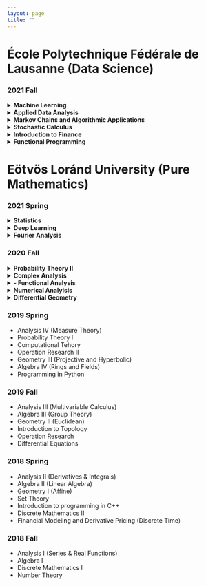 ```yaml
---
layout: page
title: ""
---
```


# École Polytechnique Fédérale de Lausanne (Data Science)


### 2021 Fall

<details markdown="1">
  <summary><strong> Machine Learning </strong></summary>
  
 Resources: 
  - <a href="https://github.com/epfml/ML_course">Course Github</a>
  - Kevin P. Murphy: Machine Learning: A Probabilistic Perspective
 
 Content:
 - Basic regression and classification concepts and methods: Linear models, overfitting, linear regression, Ridge regression, logistic regression, k-NN, SVMs and    kernel methods
 - Fundamental concepts: cost-functions and optimization, cross-validation and bias-variance trade-off, curse of dimensionality.
 - Neural Networks: Representation power, backpropagation, activation functions, CNN, regularization, data augmentation, dropout
 - Unsupervised learning: k-means clustering, gaussian mixture models and the EM algorithm. Basics of self-supervised learning
 - Dimensionality reduction: PCA and matrix factorization, word embeddings
 - Advanced methods: Adversarial learning, Generative adversarial networks
</details>

<details markdown="1">
  <summary><strong> Applied Data Analysis</strong></summary>
  
  Resources:
  - <a href="https://dlab.epfl.ch/teaching/fall2021/cs401/"> Course Page </a>

  Content:
   - Data wrangling
      1. Data acqusition (scraping, crawling, parsing, etc.)
      2. Data manipulation, array programming, dataframes
      3. The many sources of data problems (and how to fix them): missing data, incorrect data, inconsistent representations
      4. Data quality testing with crowdsourcing
   - Data interpretation
      1. Statistics in practice (distribution fitting, statistical significance, etc.)
      2. Working with "found data" (design of observational studies, regression analysis)
      3. Machine learning in practice (supervised and unsupervised, feature engineering, more data vs. advanced algorithms, curse of dimensionality, etc.)
      4. Text mining: vector space model, topic models, word embedding
      5. Social network analysis (influencers, community detection, etc.)
 - Data visualization
      1. Introduction to different plot types (1, 2, and 3 variables), layout best practices, network and geographical data
      2. Visualization to diagnose data problems, scaling visualization to large datasets, visualizing uncertain data
 - Reporting
      1. Results reporting, infographics
      2. How to publish reproducible results
</details>

<details markdown="1">
  <summary>  
   <strong>
   Markov Chains and Algorithmic Applications
   </strong>
 </summary>
  
  Content:
  
  Markov chains:
  - basic properties: irreducibility, periodicity, recurrence/transience, stationary and limiting distributions
  - ergodic theorem: coupling method
  - detailed balance
  - convergence rate to the equilibrium, spectral gap, mixing times
  - cutoff phenomenon
  
  Sampling:
  - classical methods, importance and rejection sampling
  - Markov Chain Monte Carlo methods, Metropolis-Hastings algorithm, Glauber dynamics, Gibbs sampling
  - applications: function minimization, coloring problem, satisfiability problems, Ising models
  - coupling from the past and exact simulation
</details>

<details markdown="1">
  <summary>  
   <strong>
   Stochastic Calculus
   </strong>
 </summary>
  
  Resources:
  - S.E. Shreve, Stochastic Calculus for Finance I: The Binomial Asset Pricing Model 
  - S.E. Shreve, Stochastic Calculus for Finance II: Continuous-Time Models
  
  Content:
   - Random variables, characteristic functions, limit theorems
   - Markov processes
   - Kalman filter
   - Ito calculus, Brownian Motion
   - Stochastic differential equations, BS equations
   - Feynman-Kac theorem on the stochastic representation of solutions to partial differential equations
   - Martingale representation
   - Girsanov theorem
   - Optimal stochastic control, HJB equation
   - Numerical simulation
  
  
</details>

<details markdown="1">
  <summary>  
   <strong>
   Introduction to Finance
   </strong>
 </summary>
  
  Resources:
  -  Corporate Finance, 2nd edition (Berk & DeMarzo)
  
  Content:
  - Introduction to finance
  - Arbitrage, discounting, and the term structure of interest rates
  - Introduction to the valuation of bonds and stocks
  - Risk and return
  - Capital Budgeting
  - Capital Structure Decisions
  - Financial derivatives
</details>

<details markdown="1">
  <summary>  
   <strong>
   Functional Programming
   </strong>
 </summary>
  
  Resources:
  - Programming in Scala (Third Edition) / Odersky
  - <a href="https://www.coursera.org/learn/scala-functional-programming?specialization=scala"> Odersky's Coursera Course</a>
  
  Content:
   - Introduction to programming in Scala
   - Functions and Evaluation
   - Higher-Order Functions
   - Data and Abstraction
   - Types and pattern matching
   - Lists
   - Collections
   - Lazy evaluation
   - For expressions, generators and monads
   - Functions and State
   - Lambda calculus 
   - Interpreting Functional Languages
</details>


# Eötvös Loránd University (Pure Mathematics)

### 2021 Spring
<details>
  <summary>  
   <strong>
      Statistics
   </strong>
 </summary>
  
  Resources:
  - <a href="statistics.pdf" target="blank">Lecture Notes</a> (in Hungarian)
  
  Content:
  -Statistical field, Distribution of experience, Glivenko-Cantelli theorem, Sufficiency, Fisher information
  - Point estimates, unbiasedness, permissibility, minimality, effectiveness, consistency, Blackwellization, Information limit
  - Empirical estimates, momentum method, maximum-likelihood estimation, Bayes estimate. 
  - Hypothesis testing, Neyman-Pearson's lemma, Classic parametric tests. c2 tests, Classic non-parametric tests. 
  - Multidimensional normal distribution, estimation of parameters, Estimation and hypothesis testing in a linear model, Confidence sets and intervals
</details>

<details>
  <summary>  
   <strong>
    Deep Learning
   </strong>
 </summary>
  
  Resources:
  - <a href="https://github.com/elte-ttk-deeplearning/elte-ttk-deeplearning.github.io" target="blank">Github Page</a>
  - Ian Goodfellow and Yoshua Bengio and Aaron Courville: Deep Learning 
  
  Content:
  - Neural Networks, cost functions, gradient descent, learning rate, regularization, backpropagation
  - CNN, pooling, image classification, batch normalization
  - ResNets, GAN, Variational Autoencoder, StyleGAN
  - NLP, tokenization, word2vec, LSTM, convolution
  - Attention, Transformers, BERT
  - Reinforecement Learning, Value Iteration, Self-Supervised Learning
</details>

<details>
  <summary>  
   <strong>
   Fourier Analysis
   </strong>
 </summary>
  
 Resources:
  - Elias M. Stein & Rami Shakarc: Fourier analysis an introduction 
  
  Content:
  - Orthogonal system, the normative, uniform and point convergence of a Fourier series
  - Fourier series expansion according to a trigonometric system, its uniform and pointwise convergence
  - Approximation of continuous functions with trigonometric polynomial, Fejér's theorem, Weierstrass's approximation theorem
  - The isoperimetric problem, Fourier method for solving mixed problems of thermal conductivity and wave equation.
  - Discrete Fourier transform. The fast Fourier transform (FFT)
  - Basic properties of the Fourier transform. Schwartz space and the inversion formula. Extension to broader function classes.
  - Applications: the heat core, Poisson summation, Heisenberg's uncertainty principle
  - The wave equation. The Huygens principle in dimensions 1 and 3. The Radon Transformation
</details>
 
### 2020 Fall

<details>
  <summary>  
   <strong>
    Probability Theory II
   </strong>
 </summary>
  
  Resources:
  - <a href="probability_2.pdf" target="blank">Lecture Notes</a> (in Hungarian)

  Content:
  - Random variables, distribution, density, density transform (absolutely continous functions)
  - Independence of events, RVs, sigma-algebra, Komogorov 0-1 law
  - Convergence of RVs: in probability, almost surely, in distribution, weakly, Lp convergence
  - Law of Large Numbers, Prohorov theorem (tightness of measures to relative compactness)
  - Levy inequality, characteristic functions, Inversion formula, Lévy's continuity theorem
  - Central Limit theorem, Lindeberg-Feller
  - Conditional expectation, conditional density, martingales
  - Martingale convergence theorems, Strong Law of Large Numbers
  
</details>

<details>
  <summary>  
   <strong>
    Complex Analysis
   </strong>
 </summary>
</details>

<details>
  <summary>  
   <strong>
    - Functional Analysis
   </strong>
 </summary>
</details>

<details>
  <summary>  
   <strong>
    Numerical Analyisis
   </strong>
 </summary>
</details>

<details>
  <summary>  
   <strong>
     Differential Geometry
   </strong>
 </summary>
</details>

### 2019 Spring
 - Analysis IV (Measure Theory)
 - Probability Theory I
 - Computational Tehory
 - Operation Research II
 - Geometry III (Projective and Hyperbolic)
 - Algebra IV (Rings and Fields)
 - Programming in Python

### 2019 Fall

 - Analysis III (Multivariable Calculus)
 - Algebra III (Group Theory)
 - Geometry II (Euclidean)
 - Introduction to Topology
 - Operation Research
 - Differential Equations

### 2018 Spring

 - Analysis II (Derivatives & Integrals)
 - Algebra II (Linear Algebra)
 - Geometry I (Affine)
 - Set Theory
 - Introduction to programming in C++
 - Discrete Mathematics II
 - Financial Modeling and Derivative Pricing (Discrete Time)

### 2018 Fall

 - Analysis I (Series & Real Functions)
 - Algebra I
 - Discrete Mathematics I
 - Number Theory

